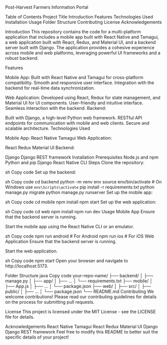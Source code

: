 Post-Harvest Farmers Information Portal

Table of Contents
Project Title
Introduction
Features
Technologies Used
Installation
Usage
Folder Structure
Contributing
License
Acknowledgements

Introduction
This repository contains the code for a multi-platform application that includes a mobile app built with React Native and Tamagui, a web application built with React, Redux, and Material UI, and a backend server built with Django. The application provides a cohesive experience across mobile and web platforms, leveraging powerful UI frameworks and a robust backend.

Features

Mobile App:
Built with React Native and Tamagui for cross-platform compatibility.
Smooth and responsive user interface.
Integration with the backend for real-time data synchronization.

Web Application:
Developed using React, Redux for state management, and Material UI for UI components.
User-friendly and intuitive interface.
Seamless interaction with the backend.
Backend:

Built with Django, a high-level Python web framework.
RESTful API endpoints for communication with mobile and web clients.
Secure and scalable architecture.
Technologies Used

Mobile App:
React Native
Tamagui
Web Application:

React
Redux
Material UI
Backend:

Django
Django REST framework
Installation
Prerequisites
Node.js and npm
Python and pip
Django
React Native CLI
Steps
Clone the repository:

sh
Copy code
Set up the backend:

sh
Copy code
cd backend
python -m venv env
source env/bin/activate  # On Windows use `env\Scripts\activate`
pip install -r requirements.txt
python manage.py migrate
python manage.py runserver
Set up the mobile app:

sh
Copy code
cd mobile
npm install
npm start
Set up the web application:

sh
Copy code
cd web
npm install
npm run dev
Usage
Mobile App
Ensure that the backend server is running.

Start the mobile app using the React Native CLI or an emulator.

sh
Copy code
npm run android   # For Android
npm run ios       # For iOS
Web Application
Ensure that the backend server is running.

Start the web application.

sh
Copy code
npm start
Open your browser and navigate to http://localhost:5173.

Folder Structure
java
Copy code
your-repo-name/
├── backend/
│   ├── manage.py
│   ├── app/
│   ├── ...
│   └── requirements.txt
├── mobile/
│   ├── App.js
│   ├── ...
│   └── package.json
├── web/
│   ├── src/
│   ├── public/
│   ├── ...
│   └── package.json
└── README.md
Contributing
We welcome contributions! Please read our contributing guidelines for details on the process for submitting pull requests.

License
This project is licensed under the MIT License - see the LICENSE file for details.

Acknowledgements
React Native
Tamagui
React
Redux
Material UI
Django
Django REST framework
Feel free to modify this README to better suit the specific details of your project!
